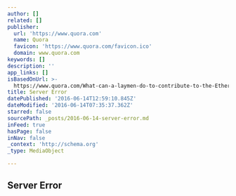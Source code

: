 ```yaml
---
author: []
related: []
publisher:
  url: 'https://www.quora.com'
  name: Quora
  favicon: 'https://www.quora.com/favicon.ico'
  domain: www.quora.com
keywords: []
description: ''
app_links: []
isBasedOnUrl: >-
  https://www.quora.com/What-can-a-laymen-do-to-contribute-to-the-Ethereum-ecosystem
title: Server Error
datePublished: '2016-06-14T12:59:10.845Z'
dateModified: '2016-06-14T07:35:37.362Z'
starred: false
sourcePath: _posts/2016-06-14-server-error.md
inFeed: true
hasPage: false
inNav: false
_context: 'http://schema.org'
_type: MediaObject

---
```

<article style=""><h1>Server Error</h1></article>
